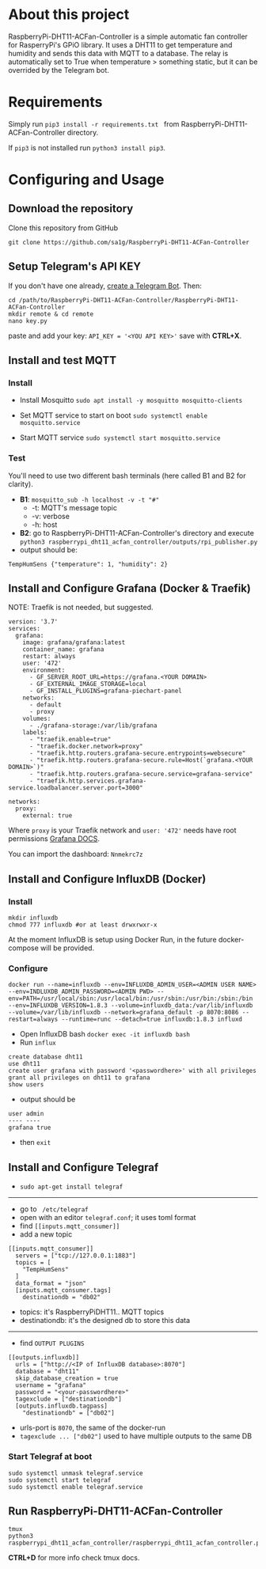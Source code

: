 # About this project
RaspberryPi-DHT11-ACFan-Controller is a simple automatic fan controller for RasperryPi's GPiO library. It uses a DHT11 to get temperature and humidity and sends this data with MQTT to a database. The relay is automatically set to True when temperature > something static, but it can be overrided by the Telegram bot.

# Requirements
Simply run
`pip3 install -r requirements.txt ` from RaspberryPi-DHT11-ACFan-Controller directory.

If `pip3` is not installed run `python3 install pip3`.

# Configuring and Usage

## Download the repository
Clone this repository from GitHub

```
git clone https://github.com/sa1g/RaspberryPi-DHT11-ACFan-Controller
```

## Setup Telegram's API KEY
If you don't have one already, [create a Telegram Bot](https://core.telegram.org/bots).
Then:
```
cd /path/to/RaspberryPi-DHT11-ACFan-Controller/RaspberryPi-DHT11-ACFan-Controller
mkdir remote & cd remote
nano key.py
```
paste and add your key:
`API_KEY = '<YOU API KEY>'`
save with **CTRL+X**.

## Install and test MQTT
### Install
* Install Mosquitto ``` sudo apt install -y mosquitto mosquitto-clients ```

* Set MQTT service to start on boot ``` sudo systemctl enable mosquitto.service ```

* Start MQTT service ``` sudo systemctl start mosquitto.service ```

### Test
You'll need to use two different bash terminals (here called B1 and B2 for clarity).  
* **B1**: ``` mosquitto_sub -h localhost -v -t "#" ```
    - -t: MQTT's message topic
    - -v: verbose
    - -h: host
* **B2**: go to RaspberryPi-DHT11-ACFan-Controller's directory and execute ```python3 raspberrypi_dht11_acfan_controller/outputs/rpi_publisher.py```
* output should be:
```
TempHumSens {"temperature": 1, "humidity": 2}
```

## Install and Configure Grafana (Docker & Traefik)
NOTE: Traefik is not needed, but suggested.

```
version: '3.7'
services:
  grafana:
    image: grafana/grafana:latest
    container_name: grafana
    restart: always
    user: '472'
    environment:
      - GF_SERVER_ROOT_URL=https://grafana.<YOUR DOMAIN>
      - GF_EXTERNAL_IMAGE_STORAGE=local
      - GF_INSTALL_PLUGINS=grafana-piechart-panel
    networks:
      - default
      - proxy
    volumes:
      - ./grafana-storage:/var/lib/grafana
    labels:
      - "traefik.enable=true"
      - "traefik.docker.network=proxy"
      - "traefik.http.routers.grafana-secure.entrypoints=websecure"
      - "traefik.http.routers.grafana-secure.rule=Host(`grafana.<YOUR DOMAIN>`)"
      - "traefik.http.routers.grafana-secure.service=grafana-service"
      - "traefik.http.services.grafana-service.loadbalancer.server.port=3000"

networks:
  proxy:
    external: true
```
Where `proxy` is your Traefik network and `user: '472'` needs have root permissions [Grafana DOCS](https://grafana.com/docs/grafana/latest/installation/docker/).

You can import the dashboard: `Nnmekrc7z`

## Install and Configure InfluxDB (Docker)
### Install
```
mkdir influxdb
chmod 777 influxdb #or at least drwxrwxr-x
```
At the moment InfluxDB is setup using Docker Run, in the future docker-compose will be provided.
### Configure
```
docker run --name=influxdb --env=INFLUXDB_ADMIN_USER=<ADMIN USER NAME> --env=INDLUXDB_ADMIN_PASSWORD=<ADMIN PWD> --env=PATH=/usr/local/sbin:/usr/local/bin:/usr/sbin:/usr/bin:/sbin:/bin --env=INFLUXDB_VERSION=1.8.3 --volume=influxdb_data:/var/lib/influxdb --volume=/var/lib/influxdb --network=grafana_default -p 8070:8086 --restart=always --runtime=runc --detach=true influxdb:1.8.3 influxd
```
* Open InfluxDB bash
` docker exec -it influxdb bash `
* Run `influx`
```
create database dht11
use dht11
create user grafana with password '<passwordhere>' with all privileges
grant all privileges on dht11 to grafana
show users
```
* output should be

```
user admin
---- ----
grafana true
```
* then `exit`

## Install and Configure Telegraf
* ` sudo apt-get install telegraf `
----
* go to ` /etc/telegraf`
* open with an editor ` telegraf.conf `; it uses toml format
* find ` [[inputs.mqtt_consumer]] `
* add a new topic
```
[[inputs.mqtt_consumer]]
  servers = ["tcp://127.0.0.1:1883"]
  topics = [
    "TempHumSens"
  ]
  data_format = "json"
  [inputs.mqtt_consumer.tags]
    destinationdb = "db02"
```
  * topics: it's RaspberryPiDHT11.. MQTT topics  
  * destinationdb: it's the designed db to store this data  
----
* find `OUTPUT PLUGINS`
```
[[outputs.influxdb]]
  urls = ["http://<IP of InfluxDB database>:8070"]
  database = "dht11"
  skip_database_creation = true
  username = "grafana"
  password = "<your-passwordhere>"
  tagexclude = ["destinationdb"]
  [outputs.influxdb.tagpass]
    "destinationdb" = ["db02"]
```
  * urls-port is `8070`, the same of the docker-run
  * `tagexclude ... ["db02"]` used to have multiple outputs to the same DB

### Start Telegraf at boot
```
sudo systemctl unmask telegraf.service
sudo systemctl start telegraf
sudo systemctl enable telegraf.service
```

## Run RaspberryPi-DHT11-ACFan-Controller
```
tmux
python3 raspberrypi_dht11_acfan_controller/raspberrypi_dht11_acfan_controller.py`
```
**CTRL+D**
for more info check tmux docs.

